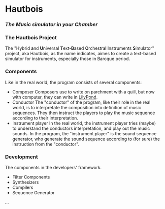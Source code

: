 # Hautbois
### _The Music simulator in your Chamber_

### The Hautbois Project

The "**H**ybrid **a**nd **U**niversal **T**ext-**B**ased **O**rchestral **I**nstruments **S**imulator" project, aka Hautbois, as the name indicates, aimes to create a text-based simulator for instruments, especially those in Baroque period.

### Components

Like in the real world, the program consists of several components:
 - Composer
    Composers use to write on parchment with a quill, but now with computer, they can write in [LilyPond](http://lilypond.org/ "LilyPond Priject").
 - Conductor
    The "conductor" of the program, like their role in the real world, is to interpretate the composition into definition of music sequences. They then instruct the players to play the music sequence according to their interpretation.
 - Instrument player
    In the real world, the instrument player tries (maybe) to understand the conductors interpretation, and play out the music sounds. In the program, the "instrument player" is the sound sequence generator, who generate the sound sequence according to (for sure) the instruction from the "conductor".


### Development
The components in the developers' framework.
 - Filter Components
 - Synthesizers
 - Compilers
 - Sequence Generator
 
...

